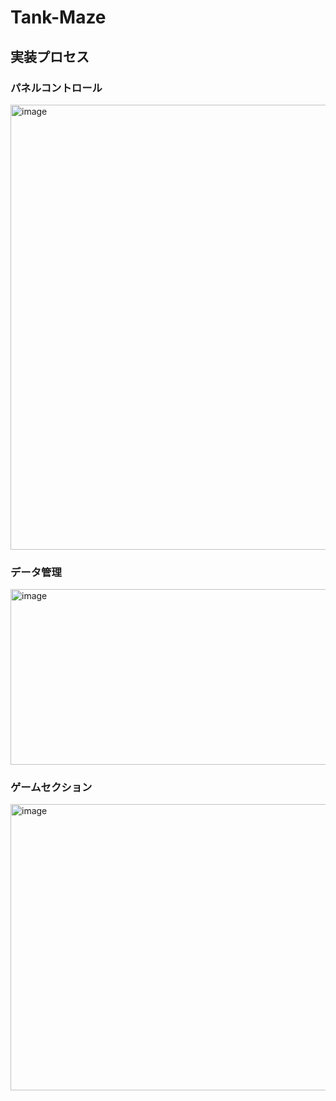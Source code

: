 # Tank-Maze
## 実装プロセス
### パネルコントロール
<img width="733" height="712" alt="image" src="https://github.com/user-attachments/assets/3b61d1a9-bb14-4bb9-b87e-d393adde0675" />

### データ管理
<img width="637" height="281" alt="image" src="https://github.com/user-attachments/assets/a456e163-3307-452d-bc1f-662d675dd0e7" />

### ゲームセクション
<img width="839" height="458" alt="image" src="https://github.com/user-attachments/assets/a05496b1-c403-47d8-b333-2b0d9fa878a2" />

